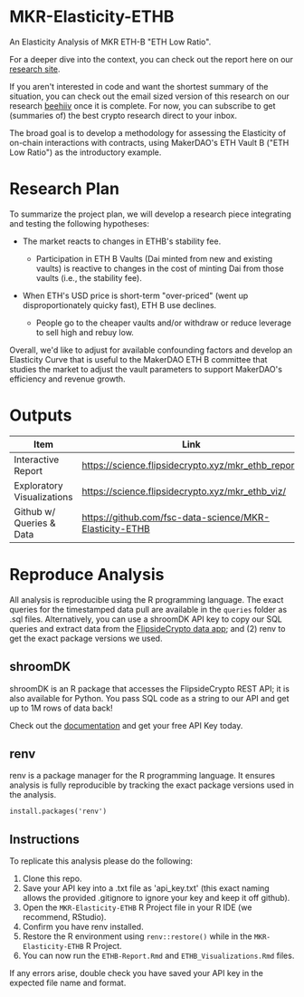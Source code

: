 # MKR-Elasticity-ETHB

An  Elasticity Analysis of MKR ETH-B "ETH Low Ratio".

For a deeper dive into the context, you can check out the report here on our [research site](https://science.flipsidecrypto.xyz/mkr_ethb_report).

If you aren't interested in code and want the shortest summary of the situation, you can check out the email sized version of this research on our research [beehiiv](https://flipsidecrypto.beehiiv.com) once it is complete. For now, you can subscribe to get (summaries of) the best crypto research direct to your inbox.

The broad goal is to develop a methodology for assessing the Elasticity of on-chain interactions with contracts, using MakerDAO's 
ETH Vault B ("ETH Low Ratio") as the introductory example.

# Research Plan 

To summarize the project plan, we will develop a research piece integrating and testing the following hypotheses:

- The market reacts to changes in ETHB's stability fee. 
  - Participation in ETH B Vaults (Dai minted from new and existing vaults) is reactive to changes in the cost of minting Dai from those vaults (i.e., the stability fee).

- When ETH's USD price is short-term "over-priced" (went up disproportionately quicky fast), ETH B use declines. 
  - People go to the cheaper vaults and/or withdraw or reduce leverage to sell high and rebuy low.
  
Overall, we'd like to adjust for available confounding factors and develop an Elasticity Curve that is useful to the MakerDAO ETH B committee that studies the market to adjust the vault parameters to support MakerDAO's efficiency and revenue growth.

# Outputs
|Item|Link|
|-----|-----|
Interactive Report| https://science.flipsidecrypto.xyz/mkr_ethb_report/ |
Exploratory Visualizations| https://science.flipsidecrypto.xyz/mkr_ethb_viz/ |
Github w/ Queries & Data| https://github.com/fsc-data-science/MKR-Elasticity-ETHB |

# Reproduce Analysis

All analysis is reproducible using the R programming language. The exact queries for the timestamped data pull are available in the `queries` folder as .sql files.
Alternatively, you can use a shroomDK API key to copy our SQL queries and extract data from the [FlipsideCrypto data app](https://next.flipsidecrypto.xyz/); and (2) renv to get the exact package versions we used.

## shroomDK

shroomDK is an R package that accesses the FlipsideCrypto REST API; it is also available for Python. You pass SQL code as a string to our API and get up to 1M rows of data back!

Check out the [documentation](https://docs.flipsidecrypto.com/shroomdk-sdk/get-started) and get your free API Key today.

## renv

renv is a package manager for the R programming language. It ensures analysis is fully reproducible by tracking the exact package versions used in the analysis.

`install.packages('renv')`

## Instructions

To replicate this analysis please do the following:

1.  Clone this repo.
2.  Save your API key into a .txt file as 'api_key.txt' (this exact naming allows the provided .gitignore to ignore your key and keep it off github).
3.  Open the `MKR-Elasticity-ETHB` R Project file in your R IDE (we recommend, RStudio).
4.  Confirm you have renv installed.
5.  Restore the R environment using `renv::restore()` while in the `MKR-Elasticity-ETHB` R Project.
6.  You can now run the `ETHB-Report.Rmd` and `ETHB_Visualizations.Rmd` files. 

If any errors arise, double check you have saved your API key in the expected file name and format.
